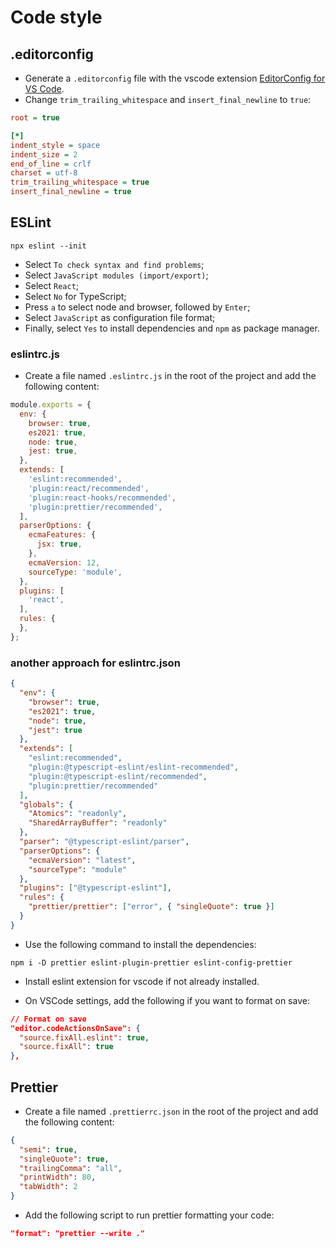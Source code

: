 # Code style

## .editorconfig

- Generate a `.editorconfig` file with the vscode extension [EditorConfig for VS Code](https://marketplace.visualstudio.com/items?itemName=EditorConfig.EditorConfig).
- Change `trim_trailing_whitespace` and `insert_final_newline` to `true`:

~~~ini
root = true

[*]
indent_style = space
indent_size = 2
end_of_line = crlf
charset = utf-8
trim_trailing_whitespace = true
insert_final_newline = true
~~~

## ESLint

~~~properties
npx eslint --init
~~~

- Select `To check syntax and find problems`;
- Select `JavaScript modules (import/export)`;
- Select `React`;
- Select `No` for TypeScript;
- Press `a` to select node and browser, followed by `Enter`;
- Select `JavaScript` as configuration file format;
- Finally, select `Yes` to install dependencies and `npm` as package manager.

### eslintrc.js

- Create a file named `.eslintrc.js` in the root of the project and add the following content:

~~~js
module.exports = {
  env: {
    browser: true,
    es2021: true,
    node: true,
    jest: true,
  },
  extends: [
    'eslint:recommended',
    'plugin:react/recommended',
    'plugin:react-hooks/recommended',
    'plugin:prettier/recommended',
  ],
  parserOptions: {
    ecmaFeatures: {
      jsx: true,
    },
    ecmaVersion: 12,
    sourceType: 'module',
  },
  plugins: [
    'react',
  ],
  rules: {
  },
};
~~~

### another approach for eslintrc.json

~~~json
{
  "env": {
    "browser": true,
    "es2021": true,
    "node": true,
    "jest": true
  },
  "extends": [
    "eslint:recommended",
    "plugin:@typescript-eslint/eslint-recommended",
    "plugin:@typescript-eslint/recommended",
    "plugin:prettier/recommended"
  ],
  "globals": {
    "Atomics": "readonly",
    "SharedArrayBuffer": "readonly"
  },
  "parser": "@typescript-eslint/parser",
  "parserOptions": {
    "ecmaVersion": "latest",
    "sourceType": "module"
  },
  "plugins": ["@typescript-eslint"],
  "rules": {
    "prettier/prettier": ["error", { "singleQuote": true }]
  }
}
~~~

- Use the following command to install the dependencies:

~~~properties
npm i -D prettier eslint-plugin-prettier eslint-config-prettier
~~~

- Install eslint extension for vscode if not already installed.

- On VSCode settings, add the following if you want to format on save:

~~~json
// Format on save
"editor.codeActionsOnSave": {
  "source.fixAll.eslint": true,
  "source.fixAll": true
},
~~~

## Prettier

- Create a file named `.prettierrc.json` in the root of the project and add the following content:

~~~json
{
  "semi": true,
  "singleQuote": true,
  "trailingComma": "all",
  "printWidth": 80,
  "tabWidth": 2
}
~~~

- Add the following script to run prettier formatting your code:

~~~json
"format": "prettier --write ."
~~~
